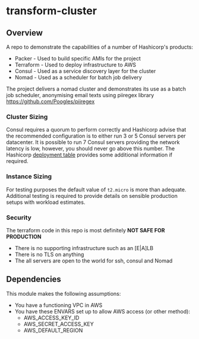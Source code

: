 # transform-cluster

## Overview
A repo to demonstrate the capabilities of a number of Hashicorp's products:
* Packer - Used to build specific AMIs for the project
* Terraform - Used to deploy infrastructure to AWS
* Consul - Used as a service discovery layer for the cluster
* Nomad - Used as a scheduler for batch job delivery

The project delivers a nomad cluster and demonstrates its use as a batch job scheduler, anonymising email texts using piiregex library
https://github.com/Poogles/piiregex

### Cluster Sizing

Consul requires a quorum to perform correctly and Hashicorp advise that the recommended configuration is to either run 3 or 5 Consul servers per datacenter. It is possible to run 7 Consul servers providing the network latency is low, however, you should never go above this number. The Hashicorp [deployment table](https://www.consul.io/docs/internals/consensus.html#deployment_table) provides some additional information if required.

### Instance Sizing

For testing purposes the default value of `t2.micro` is more than adequate. Additional testing is required to provide details on sensible production setups with workload estimates.

### Security
The terraform code in this repo is most definitely **NOT SAFE FOR PRODUCTION**

* There is no supporting infrastructure such as an [E|A]LB
* There is no TLS on anything
* The all servers are open to the world for ssh, consul and Nomad

## Dependencies

This module makes the following assumptions:
* You have a functioning VPC in AWS
* You have these ENVARS set up to allow AWS access (or other method):
  * AWS_ACCESS_KEY_ID
  * AWS_SECRET_ACCESS_KEY
  * AWS_DEFAULT_REGION
